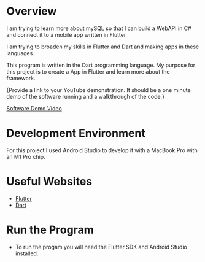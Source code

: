 

# Overview
I am trying to learn more about mySQL so that I can build a WebAPI in C# and connect it to a mobile app written in Flutter

I am trying to broaden my skills in Flutter and Dart and making apps in these languages.

This program is written in the Dart programming language.
My purpose for this project is to create a App in Flutter and learn more about the framework.

{Provide a link to your YouTube demonstration.  It should be a one minute demo of the software running and a walkthrough of the code.}

[Software Demo Video](https://youtu.be/o1BYcJ4nqwA)

# Development Environment

For this project I used Android Studio to develop it with a MacBook Pro with an M1 Pro chip.

# Useful Websites

* [Flutter](https://flutter.dev/?gclid=CjwKCAjwtKmaBhBMEiwAyINuwDZVrnTiN0kJbnvt6Q4XBsMF2XEOQTEojwiiRhqG8vFFdEmbc236mRoCNjIQAvD_BwE&gclsrc=aw.ds)
* [Dart](https://dart.dev/)

# Run the Program

  * To run the progam you will need the Flutter SDK and Android Studio installed.
